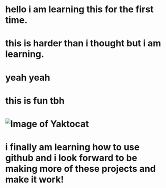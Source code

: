 # hello i am learning this for the first time.
# this is harder than i thought but i am learning.
# yeah yeah
# this is fun tbh 
# ![Image of Yaktocat](https://octodex.github.com/images/yaktocat.png)




























# i finally am learning how to use github and i look forward to be making more of these projects and make it work!
